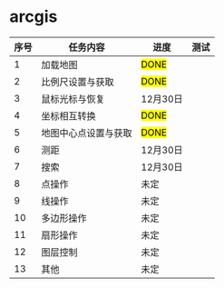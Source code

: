 # arcgis

序号         | 任务内容           | 进度   | 测试   |
--------------------|----------------|-----------------------|-----------------------|
1| 加载地图  | <mark>DONE<mark>   | |
2| 比例尺设置与获取  | <mark>DONE<mark>   | |
3| 鼠标光标与恢复  | 12月30日  | |
4| 坐标相互转换  | <mark>DONE<mark>   | |
5| 地图中心点设置与获取  | <mark>DONE<mark>   | |
6| 测距  | 12月30日  | |
7| 搜索  | 12月30日  | |
8| 点操作 | 未定  | |
9| 线操作  | 未定  | |
10| 多边形操作  | 未定  | |
11| 扇形操作  | 未定  | |
12| 图层控制  | 未定  | |
13| 其他  | 未定  | |
